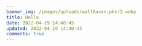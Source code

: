 ```yaml
---
banner_img: /images/uploads/wallhaven-pkkr2.webp
title: Hello
date: 2022-04-19 14:40:45
updated: 2022-04-19 14:40:45
comments: true
---
```

